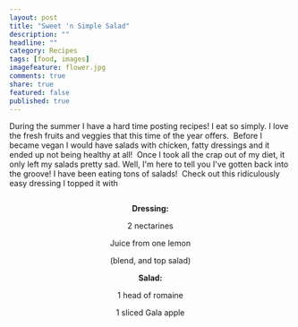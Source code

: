 ```yaml
---
layout: post
title: "Sweet 'n Simple Salad"
description: ""
headline: ""
category: Recipes
tags: [food, images]
imagefeature: flower.jpg
comments: true
share: true
featured: false
published: true
---
```


During the summer I have a hard time posting recipes! I eat so simply. I love the fresh fruits and veggies that this time of the year offers.  Before I became vegan I would have salads with chicken, fatty dressings and it ended up not being healthy at all!  Once I took all the crap out of my diet, it only left my salads pretty sad. Well, I'm here to tell you I've gotten back into the groove! I have been eating tons of salads!  Check out this ridiculously easy dressing I topped it with

<img class="aligncenter" src="https://fbcdn-sphotos-a-a.akamaihd.net/hphotos-ak-ash4/255031_393899804055288_2135750962_n.jpg" alt="" />
<p style="text-align: center;"><strong>Dressing:</strong></p>
<p style="text-align: center;">2 nectarines</p>
<p style="text-align: center;">Juice from one lemon</p>
<p style="text-align: center;">(blend, and top salad)</p>
<p style="text-align: center;"><strong>Salad:</strong></p>
<p style="text-align: center;">1 head of romaine</p>
<p style="text-align: center;">1 sliced Gala apple</p>